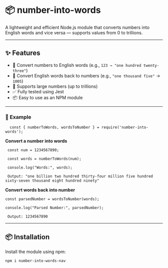 # 📦 number-into-words

A lightweight and efficient Node.js module that converts numbers into English words and vice versa — supports values from 0 to trillions.

---

## ✨ Features

- 🔁 Convert numbers to English words (e.g., `123 → "one hundred twenty-three"`)
- 🔢 Convert English words back to numbers (e.g., `"one thousand five"` → `1005`)
- 🚀 Supports large numbers (up to trillions)
- ✅ Fully tested using Jest
- 📦 Easy to use as an NPM module

---




### 🧾 Example


      const { numberToWords, wordsToNumber } = require('number-into-words');

**Convert a number into words**

     const num = 1234567890;

     const words = numberToWords(num);

     console.log("Words:", words);

     Output: "one billion two hundred thirty-four million five hundred sixty-seven thousand eight hundred ninety"

 **Convert words back into number**
 
    const parsedNumber = wordsToNumber(words);

    console.log("Parsed Number:", parsedNumber);

     Output: 1234567890 





---

## 📦 Installation

Install the module using npm:

```bash
npm i number-into-words-nav



